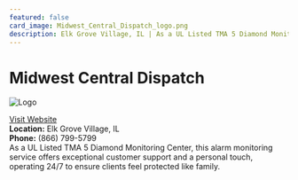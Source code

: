 ```yaml
---
featured: false
card_image: Midwest_Central_Dispatch_logo.png
description: Elk Grove Village, IL | As a UL Listed TMA 5 Diamond Monitoring Center, this alarm monitoring service offers exceptional customer support and a personal touch, operating 24/7 to ensure clients feel protected like family.
---
```


# Midwest Central Dispatch
<img src="Midwest_Central_Dispatch_logo.png" alt="Logo" style="max-width: 200px; height: auto;">

<a href="https://www.midwestcentraldispatch.com">Visit Website</a>  
**Location:** Elk Grove Village, IL  
**Phone:** (866) 799-5799 <br>
As a UL Listed TMA 5 Diamond Monitoring Center, this alarm monitoring service offers exceptional customer support and a personal touch, operating 24/7 to ensure clients feel protected like family.
